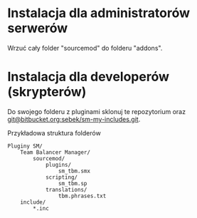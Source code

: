 # Instalacja dla administratorów serwerów #
Wrzuć cały folder "sourcemod" do folderu "addons".

# Instalacja dla developerów (skrypterów) #
Do swojego folderu z pluginami sklonuj te repozytorium oraz [git@bitbucket.org:sebek/sm-my-includes.git](https://bitbucket.org/sebek/sm-my-includes).

Przykładowa struktura folderów

	Pluginy SM/
		Team Balancer Manager/
			sourcemod/
				plugins/
					sm_tbm.smx
				scripting/
					sm_tbm.sp
				translations/
					tbm.phrases.txt
		include/
			*.inc
